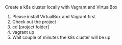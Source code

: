 Create a k8s cluster locally with Vagrant and VirtualBox

1. Please install VirtualBox and Vagrant first
2. Check out the project
3. cd [project folder]
4. vagrant up
5. Wait couple of minutes the k8s cluster will be up
